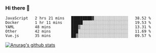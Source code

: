 ### Hi there 👋



<!--
**webB1an/webB1an** is a ✨ _special_ ✨ repository because its `README.md` (this file) appears on your GitHub profile.

Here are some ideas to get you started:

- 🔭 I’m currently working on ...
- 🌱 I’m currently learning ...
- 👯 I’m looking to collaborate on ...
- 🤔 I’m looking for help with ...
- 💬 Ask me about ...
- 📫 How to reach me: ...
- 😄 Pronouns: ...
- ⚡ Fun fact: ...
-->

<!--START_SECTION:waka-->
```text
JavaScript   2 hrs 21 mins   █████████▓░░░░░░░░░░░░░░░   38.52 % 
Docker       1 hr 11 mins    █████░░░░░░░░░░░░░░░░░░░░   19.53 % 
YAML         48 mins         ███▒░░░░░░░░░░░░░░░░░░░░░   13.31 % 
Other        42 mins         ███░░░░░░░░░░░░░░░░░░░░░░   11.69 % 
Vue.js       35 mins         ██▒░░░░░░░░░░░░░░░░░░░░░░   09.57 % 
```
<!--END_SECTION:waka-->


[![Anurag's github stats](https://github-readme-stats.vercel.app/api?username=webB1an&show_icons=true&theme=radical)](https://github.com/anuraghazra/github-readme-stats)

